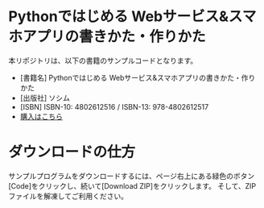 # Pythonではじめる Webサービス&スマホアプリの書きかた・作りかた

本リポジトリは、以下の書籍のサンプルコードとなります。

 - [書籍名] Pythonではじめる Webサービス&スマホアプリの書きかた・作りかた
 - [出版社] ソシム
 - [ISBN] ISBN-10: 4802612516 / ISBN-13: 978-4802612517
 - [購入はこちら](https://amzn.to/3ffX4tY)

# ダウンロードの仕方

サンプルプログラムをダウンロードするには、ページ右上にある緑色のボタン[Code]をクリックし、続いて[Download ZIP]をクリックします。
そして、ZIPファイルを解凍してご利用ください。


